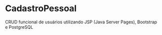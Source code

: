 # CadastroPessoal
CRUD funcional de usuários utilizando JSP (Java Server Pages), Bootstrap e PostgreSQL
